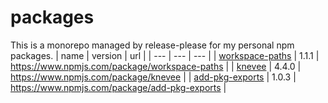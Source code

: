 # packages
This is a monorepo managed by release-please for my personal npm packages.
| name | version | url |
| --- | --- | --- |
| [workspace-paths](./workspaces/workspace-paths/README.md) | 1.1.1 | https://www.npmjs.com/package/workspace-paths |
| [knevee](./workspaces/knevee/README.md) | 4.4.0 | https://www.npmjs.com/package/knevee |
| [add-pkg-exports](./workspaces/add-pkg-exports/README.md) | 1.0.3 | https://www.npmjs.com/package/add-pkg-exports |
